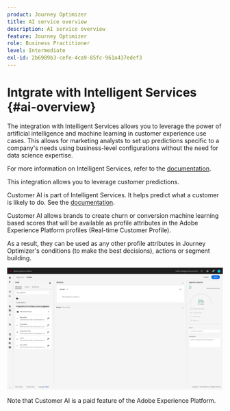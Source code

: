 ```yaml
---
product: Journey Optimizer
title: AI service overview
description: AI service overview
feature: Journey Optimizer
role: Business Practitioner
level: Intermediate
exl-id: 2b6989b3-cefe-4ca9-85fc-961a437edef3
---
```

# Intgrate with Intelligent Services {#ai-overview}

The integration with Intelligent Services allows you to leverage the power of artificial intelligence and machine learning in customer experience use cases. This allows for marketing analysts to set up predictions specific to a company's needs using business-level configurations without the need for data science expertise.

For more information on Intelligent Services, refer to the [documentation](https://docs.adobe.com/content/help/en/experience-platform/intelligent-services/home.html).  

This integration allows you to leverage customer predictions.

Customer AI is part of Intelligent Services. It helps predict what a customer is likely to do. See the [documentation](https://docs.adobe.com/content/help/en/experience-platform/intelligent-services/customer-ai/overview.html).  

Customer AI allows brands to create churn or conversion machine learning based scores that will be available as profile attributes in the Adobe Experience Platform profiles (Real-time Customer Profile).

As a result, they can be used as any other profile attributes in Journey Optimizer's conditions (to make the best decisions), actions or segment building. 

![](../assets/customer-ai.png)

Note that Customer AI is a paid feature of the Adobe Experience Platform.